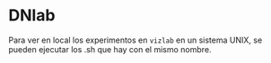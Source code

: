 DNlab
=====

Para ver en local los experimentos en `vizlab` en un sistema UNIX, se
pueden ejecutar los .sh que hay con el mismo nombre.